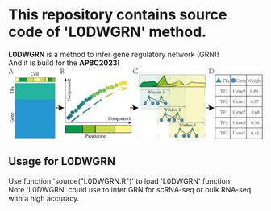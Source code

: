 # This repository contains source code of 'L0DWGRN' method.
<strong>L0DWGRN</strong> is a method to infer gene regulatory network (GRN)!<br/>
And it is build for the <strong>APBC2023</strong>!<br/>
<img src="https://github.com/mengxu98/scGRN-L0/blob/master/workflow/L0DWGRN.png" alt="L0DWGRN"/><br/>

## Usage for L0DWGRN
Use function 'source("L0DWGRN.R")' to load 'L0DWGRN' function<br/>
Note 'L0DWGRN' could use to infer GRN for scRNA-seq or bulk RNA-seq with a high accuracy.
